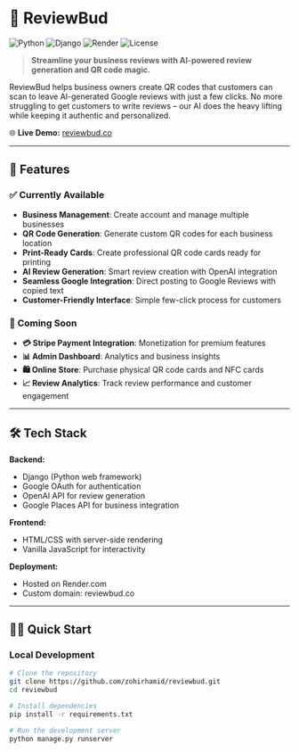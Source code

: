 # 📖 ReviewBud  
![Python](https://img.shields.io/badge/Python-3.11-blue?logo=python)
![Django](https://img.shields.io/badge/Django-4.2-green?logo=django)
![Render](https://img.shields.io/badge/Deployed%20on-Render-orange)
![License](https://img.shields.io/badge/License-MIT-lightgrey)

> **Streamline your business reviews with AI-powered review generation and QR code magic.**

ReviewBud helps business owners create QR codes that customers can scan to leave AI-generated Google reviews with just a few clicks. No more struggling to get customers to write reviews – our AI does the heavy lifting while keeping it authentic and personalized.

🌐 **Live Demo:** [reviewbud.co](https://reviewbud.co)

---

## 🚀 Features

### ✅ **Currently Available**
- **Business Management**: Create account and manage multiple businesses
- **QR Code Generation**: Generate custom QR codes for each business location
- **Print-Ready Cards**: Create professional QR code cards ready for printing
- **AI Review Generation**: Smart review creation with OpenAI integration
- **Seamless Google Integration**: Direct posting to Google Reviews with copied text
- **Customer-Friendly Interface**: Simple few-click process for customers

### 🔧 **Coming Soon**
- **💳 Stripe Payment Integration**: Monetization for premium features
- **📊 Admin Dashboard**: Analytics and business insights
- **🛍️ Online Store**: Purchase physical QR code cards and NFC cards
- **📈 Review Analytics**: Track review performance and customer engagement

---

## 🛠️ Tech Stack

**Backend:**
- Django (Python web framework)
- Google OAuth for authentication
- OpenAI API for review generation
- Google Places API for business integration

**Frontend:**
- HTML/CSS with server-side rendering
- Vanilla JavaScript for interactivity

**Deployment:**
- Hosted on Render.com
- Custom domain: reviewbud.co

---

## 🏃‍♂️ Quick Start  

### Local Development
```bash
# Clone the repository
git clone https://github.com/zohirhamid/reviewbud.git
cd reviewbud

# Install dependencies
pip install -r requirements.txt

# Run the development server
python manage.py runserver
